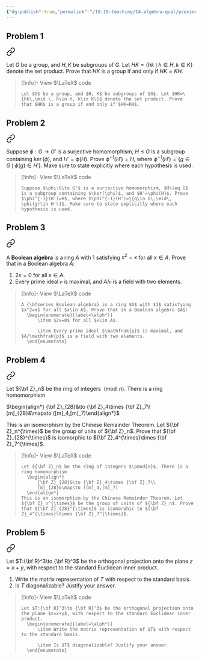 ```yaml
---
{"dg-publish":true,"permalink":"/10-19-teaching/14-algebra-qual/previous-exams/algebra-qual-2025-01/","updated":"2025-03-13T14:08:39-07:00"}
---
```


## Problem 1


<div class="transclusion internal-embed is-loaded"><a class="markdown-embed-link" href="/10-19-teaching/14-algebra-qual/problem-bank/group-theory/product-of-two-subgroups/" aria-label="Open link"><svg xmlns="http://www.w3.org/2000/svg" width="24" height="24" viewBox="0 0 24 24" fill="none" stroke="currentColor" stroke-width="2" stroke-linecap="round" stroke-linejoin="round" class="svg-icon lucide-link"><path d="M10 13a5 5 0 0 0 7.54.54l3-3a5 5 0 0 0-7.07-7.07l-1.72 1.71"></path><path d="M14 11a5 5 0 0 0-7.54-.54l-3 3a5 5 0 0 0 7.07 7.07l1.71-1.71"></path></svg></a><div class="markdown-embed">




Let $G$ be a group, and $H, K$ be subgroups of $G$. Let $HK=\{hk\,\mid \, h\in H, k\in K\}$ denote the set product. Prove that $HK$ is a group if and only if $HK=KH$.

> [!info]- View $\LaTeX$ code
> ```
> Let $G$ be a group, and $H, K$ be subgroups of $G$. Let $HK=\{hk\,\mid \, h\in H, k\in K\}$ denote the set product. Prove that $HK$ is a group if and only if $HK=KH$.
> ```

</div></div>


## Problem 2


<div class="transclusion internal-embed is-loaded"><a class="markdown-embed-link" href="/10-19-teaching/14-algebra-qual/problem-bank/group-theory/preimage-of-a-subgroup/" aria-label="Open link"><svg xmlns="http://www.w3.org/2000/svg" width="24" height="24" viewBox="0 0 24 24" fill="none" stroke="currentColor" stroke-width="2" stroke-linecap="round" stroke-linejoin="round" class="svg-icon lucide-link"><path d="M10 13a5 5 0 0 0 7.54.54l3-3a5 5 0 0 0-7.07-7.07l-1.72 1.71"></path><path d="M14 11a5 5 0 0 0-7.54-.54l-3 3a5 5 0 0 0 7.07 7.07l1.71-1.71"></path></svg></a><div class="markdown-embed">




Suppose $\phi:G\to G'$ is a surjective homomorphism, $H\leq G$ is a subgroup containing $\ker(\phi)$, and $H'=\phi(H)$. Prove $\phi^{-1}(H')=H$, where $\phi^{-1}(H')=\{g\in G\,\mid\, \phi(g)\in H'\}$. Make sure to state explicitly where each hypothesis is used.

> [!info]- View $\LaTeX$ code
> ```
> Suppose $\phi:G\to G'$ is a surjective homomorphism, $H\leq G$ is a subgroup containing $\ker(\phi)$, and $H'=\phi(H)$. Prove $\phi^{-1}(H')=H$, where $\phi^{-1}(H')=\{g\in G\,\mid\, \phi(g)\in H'\}$. Make sure to state explicitly where each hypothesis is used.
> ```

</div></div>


## Problem 3


<div class="transclusion internal-embed is-loaded"><a class="markdown-embed-link" href="/10-19-teaching/14-algebra-qual/problem-bank/ring-theory/boolean-algebras/" aria-label="Open link"><svg xmlns="http://www.w3.org/2000/svg" width="24" height="24" viewBox="0 0 24 24" fill="none" stroke="currentColor" stroke-width="2" stroke-linecap="round" stroke-linejoin="round" class="svg-icon lucide-link"><path d="M10 13a5 5 0 0 0 7.54.54l3-3a5 5 0 0 0-7.07-7.07l-1.72 1.71"></path><path d="M14 11a5 5 0 0 0-7.54-.54l-3 3a5 5 0 0 0 7.07 7.07l1.71-1.71"></path></svg></a><div class="markdown-embed">




A **Boolean algebra** is a ring $A$ with $1$ satisfying $x^2=x$ for all $x\in A$. Prove that in a Boolean algebra $A$:
1. $2x=0$ for all $x\in A$.
2. Every prime ideal $\mathfrak{p}$ is maximal, and $A/\mathfrak{p}$ is a field with two elements.

> [!info]- View $\LaTeX$ code
> ```
> A {\bfseries Boolean algebra} is a ring $A$ with $1$ satisfying $x^2=x$ for all $x\in A$. Prove that in a Boolean algebra $A$:
> 	\begin{enumerate}[label=\alph*)]
> 		\item $2x=0$ for all $x\in A$.
> 		
> 		\item Every prime ideal $\mathfrak{p}$ is maximal, and $A/\mathfrak{p}$ is a field with two elements.
> 	\end{enumerate}
> ```

</div></div>


## Problem 4


<div class="transclusion internal-embed is-loaded"><a class="markdown-embed-link" href="/10-19-teaching/14-algebra-qual/problem-bank/ring-theory/group-of-units-of-a-product/" aria-label="Open link"><svg xmlns="http://www.w3.org/2000/svg" width="24" height="24" viewBox="0 0 24 24" fill="none" stroke="currentColor" stroke-width="2" stroke-linecap="round" stroke-linejoin="round" class="svg-icon lucide-link"><path d="M10 13a5 5 0 0 0 7.54.54l3-3a5 5 0 0 0-7.07-7.07l-1.72 1.71"></path><path d="M14 11a5 5 0 0 0-7.54-.54l-3 3a5 5 0 0 0 7.07 7.07l1.71-1.71"></path></svg></a><div class="markdown-embed">




Let ${\bf Z}_n$ be the ring of integers $\pmod{n}$. There is a ring homomorphism

$\begin{align*} {\bf Z}_{28}&\to {\bf Z}_4\times {\bf Z}_7\\ [m]_{28}&\mapsto ([m]_4,[m]_7)\end{align*}$

This is an isomorphism by the Chinese Remainder Theorem. Let ${\bf Z}_n^{\times}$ be the group of units of ${\bf Z}_n$. Prove that ${\bf Z}_{28}^{\times}$ is isomorphic to ${\bf Z}_4^{\times}\times {\bf Z}_7^{\times}$.

> [!info]- View $\LaTeX$ code
> ```
> Let ${\bf Z}_n$ be the ring of integers $\pmod{n}$. There is a ring homomorphism
> 	\begin{align*}
> 		{\bf Z}_{28}&\to {\bf Z}_4\times {\bf Z}_7\\
> 		[m]_{28}&\mapsto ([m]_4,[m]_7)
> 	\end{align*}
> This is an isomorphism by the Chinese Remainder Theorem. Let ${\bf Z}_n^{\times}$ be the group of units of ${\bf Z}_n$. Prove that ${\bf Z}_{28}^{\times}$ is isomorphic to ${\bf Z}_4^{\times}\times {\bf Z}_7^{\times}$.
> ```

</div></div>


## Problem 5


<div class="transclusion internal-embed is-loaded"><a class="markdown-embed-link" href="/10-19-teaching/14-algebra-qual/problem-bank/linear-algebra/projection-onto-a-plane/" aria-label="Open link"><svg xmlns="http://www.w3.org/2000/svg" width="24" height="24" viewBox="0 0 24 24" fill="none" stroke="currentColor" stroke-width="2" stroke-linecap="round" stroke-linejoin="round" class="svg-icon lucide-link"><path d="M10 13a5 5 0 0 0 7.54.54l3-3a5 5 0 0 0-7.07-7.07l-1.72 1.71"></path><path d="M14 11a5 5 0 0 0-7.54-.54l-3 3a5 5 0 0 0 7.07 7.07l1.71-1.71"></path></svg></a><div class="markdown-embed">




Let $T:{\bf R}^3\to {\bf R}^3$ be the orthogonal projection onto the plane $z=x+y$, with respect to the standard Euclidean inner product.
1. Write the matrix representation of $T$ with respect to the standard basis.
2. Is $T$ diagonalizable? Justify your answer.

> [!info]- View $\LaTeX$ code
> ```
> Let $T:{\bf R}^3\to {\bf R}^3$ be the orthogonal projection onto the plane $z=x+y$, with respect to the standard Euclidean inner product.
> 	\begin{enumerate}[label=\alph*)]
> 		\item Write the matrix representation of $T$ with respect to the standard basis.
> 		
> 		\item Is $T$ diagonalizable? Justify your answer.
> 	\end{enumerate}
> ```

</div></div>
